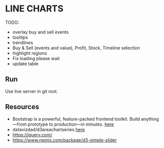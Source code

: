 # LINE CHARTS

TODO:

* overlay buy and sell events
* tooltips
* trendlines
* Buy & Sell (events and value), Profit, Stock, Timeline selection
* highlight regions
* Fix loading please wait
* update table

## Run

Use live server in git root.  

## Resources

* Bootstrap is a powerful, feature-packed frontend toolkit. Build anything—from prototype to production—in minutes. [here](https://getbootstrap.com/docs/5.3/getting-started/introduction/)
* datavizdad/d3areachartseries [here](https://github.com/datavizdad/d3areachartseries/tree/main)
* https://jquery.com/
* https://www.npmjs.com/package/d3-simple-slider